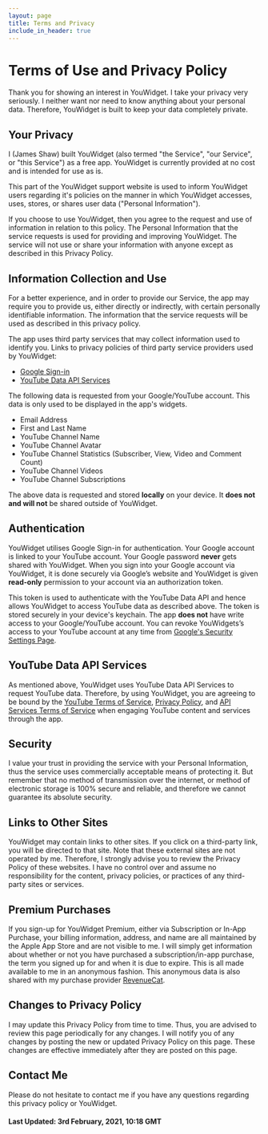 ```yaml
---
layout: page
title: Terms and Privacy
include_in_header: true
---
```


# Terms of Use and Privacy Policy
Thank you for showing an interest in YouWidget. I take your privacy very seriously. I neither want nor need to know anything about your personal data. Therefore, YouWidget is built to keep your data completely private.

## Your Privacy
I (James Shaw) built YouWidget (also termed "the Service", "our Service", or "this Service") as a free app. YouWidget is currently provided at no cost and is intended for use as is.

This part of the YouWidget support website is used to inform YouWidget users regarding it's policies on the manner in which YouWidget accesses, uses, stores, or shares user data ("Personal Information").

If you choose to use YouWidget, then you agree to the request and use of information in relation to this policy. The Personal Information that the service requests is used for providing and improving YouWidget. The service will not use or share your information with anyone except as described in this Privacy Policy.

## Information Collection and Use
For a better experience, and in order to provide our Service, the app may require you to provide us, either directly or indirectly, with certain personally identifiable information. The information that the service requests will be used as described in this privacy policy.

The app uses third party services that may collect information used to identify you. Links to privacy policies of third party service providers used by YouWidget:

- [Google Sign-in](https://policies.google.com/privacy)
- [YouTube Data API Services](https://developers.google.com/youtube/terms/api-services-terms-of-service)

The following data is requested from your Google/YouTube account. This data is only used to be displayed in the app's widgets.
- Email Address
- First and Last Name
- YouTube Channel Name
- YouTube Channel Avatar
- YouTube Channel Statistics (Subscriber, View, Video and Comment Count)
- YouTube Channel Videos
- YouTube Channel Subscriptions

The above data is requested and stored **locally** on your device. It **does not and will not** be shared outside of YouWidget.

## Authentication
YouWidget utilises Google Sign-in for authentication. Your Google account is linked to your YouTube account. Your Google password **never** gets shared with YouWidget. When you sign into your Google account via YouWidget, it is done securely via Google’s website and YouWidget is given **read-only** permission to your account via an authorization token.

This token is used to authenticate with the YouTube Data API and hence allows YouWidget to access YouTube data as described above. The token is stored securely in your device's keychain. The app **does not** have write access to your Google/YouTube account. You can revoke YouWidgets’s access to your YouTube account at any time from [Google's Security Settings Page](https://security.google.com/settings/security/permissions).

## YouTube Data API Services
As mentioned above, YouWidget uses YouTube Data API Services to request YouTube data. Therefore, by using YouWidget, you are agreeing to be bound by the [YouTube Terms of Service](https://www.youtube.com/t/terms), [Privacy Policy](http://www.google.com/policies/privacy), and [API Services Terms of Service](https://developers.google.com/youtube/terms/api-services-terms-of-service) when engaging YouTube content and services through the app.

## Security
I value your trust in providing the service with your Personal Information, thus the service uses commercially acceptable means of protecting it. But remember that no method of transmission over the internet, or method of electronic storage is 100% secure and reliable, and therefore we cannot guarantee its absolute security.

## Links to Other Sites
YouWidget may contain links to other sites. If you click on a third-party link, you will be directed to that site. Note that these external sites are not operated by me. Therefore, I strongly advise you to review the Privacy Policy of these websites. I have no control over and assume no responsibility for the content, privacy policies, or practices of any third-party sites or services.

## Premium Purchases
If you sign-up for YouWidget Premium, either via Subscription or In-App Purchase, your billing information, address, and name are all maintained by the Apple App Store and are not visible to me. I will simply get information about whether or not you have purchased a subscription/in-app purchase, the term you signed up for and when it is due to expire. This is all made available to me in an anonymous fashion. This anonymous data is also shared with my purchase provider [RevenueCat](https://www.revenuecat.com/dpa).

## Changes to Privacy Policy
I may update this Privacy Policy from time to time. Thus, you are advised to review this page periodically for any changes. I will notify you of any changes by posting the new or updated Privacy Policy on this page. These changes are effective immediately after they are posted on this page.

## Contact Me
Please do not hesitate to contact me if you have any questions regarding this privacy policy or YouWidget.

#### Last Updated: 3rd February, 2021, 10:18 GMT
